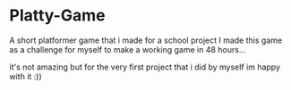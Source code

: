 # Platty-Game
A short platformer game that i made for a school project
I made this game as a challenge for myself to make a working game in 48 hours...

it's not amazing but for the very first project that i did by myself im happy with it :))
